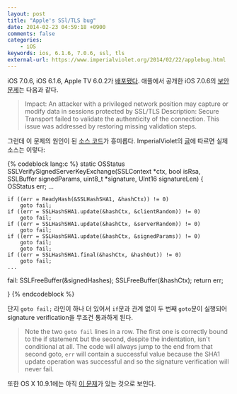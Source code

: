 ```yaml
---
layout: post
title: "Apple's SSl/TLS bug"
date: 2014-02-23 04:59:18 +0900
comments: false
categories:
    - iOS
keywords: ios, 6.1.6, 7.0.6, ssl, tls
external-url: https://www.imperialviolet.org/2014/02/22/applebug.html
---
```


iOS 7.0.6, iOS 6.1.6, Apple TV 6.0.2가 [배포됐다][9to5Mac]. 애플에서 공개한 iOS 7.0.6의 [보안 문제][security content of iOS 7.0.6]는 다음과 같다.

[9to5Mac]: http://9to5mac.com/2014/02/21/apple-releases-ios-7-0-6-ios-6-1-6-with-fixes/
[security content of iOS 7.0.6]: http://support.apple.com/kb/HT6147

> Impact: An attacker with a privileged network position may capture or modify data in sessions protected by SSL/TLS
> Description: Secure Transport failed to validate the authenticity of the connection. This issue was addressed by restoring missing validation steps.

그런데 이 문제의 원인이 된 [소스 코드][sslKeyExchange.c]가 흥미롭다. ImperialViolet의 [글][external-url]에 따르면 실제 소스는 이렇다:

[sslKeyExchange.c]: http://opensource.apple.com/source/Security/Security-55471/libsecurity_ssl/lib/sslKeyExchange.c
[external-url]: https://www.imperialviolet.org/2014/02/22/applebug.html

{% codeblock lang:c %}
static OSStatus
SSLVerifySignedServerKeyExchange(SSLContext *ctx, bool isRsa, SSLBuffer signedParams,
                                 uint8_t *signature, UInt16 signatureLen)
{
    OSStatus        err;
    ...

    if ((err = ReadyHash(&SSLHashSHA1, &hashCtx)) != 0)
        goto fail;
    if ((err = SSLHashSHA1.update(&hashCtx, &clientRandom)) != 0)
        goto fail;
    if ((err = SSLHashSHA1.update(&hashCtx, &serverRandom)) != 0)
        goto fail;
    if ((err = SSLHashSHA1.update(&hashCtx, &signedParams)) != 0)
        goto fail;
        goto fail;
    if ((err = SSLHashSHA1.final(&hashCtx, &hashOut)) != 0)
        goto fail;
    ...

fail:
    SSLFreeBuffer(&signedHashes);
    SSLFreeBuffer(&hashCtx);
    return err;

}
{% endcodeblock %}

단지 `goto fail;` 라인이 하나 더 있어서 `if`문과 관계 없이 두 번째 `goto`문이 실행되어 signature verification을 무조건 통과하게 된다.

> Note the two `goto fail` lines in a row. The first one is correctly bound to the if statement but the second, despite the indentation, isn't conditional at all. The code will always jump to the end from that second goto, `err` will contain a successful value because the SHA1 update operation was successful and so the signature verification will never fail.

또한 OS X 10.9.1에는 아직 [이 문제][9to5Mac 2]가 있는 것으로 보인다.

[9to5Mac 2]: http://9to5mac.com/2014/02/22/apple-patched-a-major-ssl-bug-in-ios-yesterday-but-os-x-is-still-at-risk/
